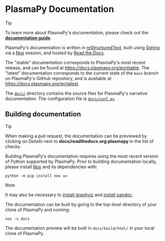 # PlasmaPy Documentation

[**documentation guide**]: https://docs.plasmapy.org/en/latest/contributing/testing_guide.html
[Sphinx]: https://www.sphinx-doc.org
[Nox]: https://nox.thea.codes
[Read the Docs]: https://about.readthedocs.com
[reStructuredText]: https://www.sphinx-doc.org/en/master/usage/restructuredtext/basics.html#rst-primer
[`docs/`]: .
[`docs/conf.py`]: conf.py
[install graphviz]: https://graphviz.org/download
[install pandoc]: https://pandoc.org/installing.html

> [!TIP]
> To learn more about PlasmaPy's documentation, please check out the
> [**documentation guide**].

PlasmaPy's documentation is written in [reStructuredText], built using
[Sphinx] via a [Nox] session, and hosted by [Read the Docs].

The "stable" documentation corresponds to PlasmaPy's most recent
release, and can be found at https://docs.plasmapy.org/en/stable. The
"latest" documentation corresponds to the current state of the `main`
branch on PlasmaPy's GitHub repository, and is available at
https://docs.plasmapy.org/en/latest.

The [`docs/`] directory contains the source files for PlasmaPy's
narrative documentation. The configuration file is [`docs/conf.py`].

## Building documentation

> [!TIP]
> When making a pull request, the documentation can be previewed by
> clicking on *Details* next to **docs/readthedocs.org:plasmapy** in the
> list of checks.

Building PlasmaPy's documentation requires using the most recent version
of Python supported by PlasmaPy. Prior to building documentation
locally, please install [Nox] and its dependencies with:

```shell
python -m pip install nox uv
```

> [!NOTE]
> It may also be necessary to [install graphviz] and [install pandoc].

The documentation can be built by going to the top-level directory of
your clone of PlasmaPy and running:

```shell
nox -s docs
```

The documentation preview will be built in `docs/build/html/` in your
local clone of PlasmaPy.
